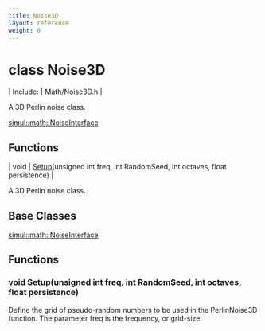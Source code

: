 ```yaml
---
title: Noise3D
layout: reference
weight: 0
---
```

class Noise3D
===

| Include: | Math/Noise3D.h |

A 3D Perlin noise class.
  

[simul::math::NoiseInterface](noiseinterface)

Functions
---

| void | [Setup](#Setup)(unsigned int freq, int RandomSeed, int octaves, float persistence) |

A 3D Perlin noise class.
  


Base Classes
---
[simul::math::NoiseInterface](noiseinterface)

Functions
---

### <a name="Setup"/>void Setup(unsigned int freq, int RandomSeed, int octaves, float persistence)
Define the grid of pseudo-random numbers to be used in the PerlinNoise3D function. The parameter freq is the
frequency, or grid-size.

